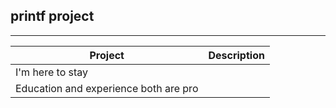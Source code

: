 ## printf project
------------------
| Project | Description |
| -------- | ---------- |
| I'm here to stay |
| Education and experience both are pro |
